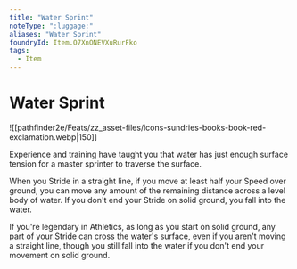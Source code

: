 ```yaml
---
title: "Water Sprint"
noteType: ":luggage:"
aliases: "Water Sprint"
foundryId: Item.O7XnONEVXuRurFko
tags:
  - Item
---
```


# Water Sprint
![[pathfinder2e/Feats/zz_asset-files/icons-sundries-books-book-red-exclamation.webp|150]]

Experience and training have taught you that water has just enough surface tension for a master sprinter to traverse the surface.

When you Stride in a straight line, if you move at least half your Speed over ground, you can move any amount of the remaining distance across a level body of water. If you don't end your Stride on solid ground, you fall into the water.

If you're legendary in Athletics, as long as you start on solid ground, any part of your Stride can cross the water's surface, even if you aren't moving a straight line, though you still fall into the water if you don't end your movement on solid ground.
